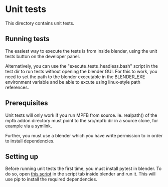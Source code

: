 # Unit tests

This directory contains unit tests. 

## Running tests

The easiest way to execute the tests is from inside blender, using the unit tests button
on the developer panel. 

Alternatively, you can use the "execute\_tests\_headless.bash" script in the test
dir to run tests without opening the blender GUI. For this to work, you need to set
the path to the blender executable in the BLENDER\_EXE environment variable and 
be able to excute using linux-style path references.

## Prerequisites

Unit tests will only work if you run MPFB from source. Ie. realpath() of the mpfb addon 
directory must point to the src/mpfb dir in a source clone, for example via a symlink.

Further, you must use a blender which you have write permission to in order to install
dependencies. 

## Setting up

Before running unit tests the first time, you must install pytest in blender. To do
so, open [this script](./run_to_install_pytest.py) in the script tab inside blender
and run it. This will use pip to install the required dependencies. 

